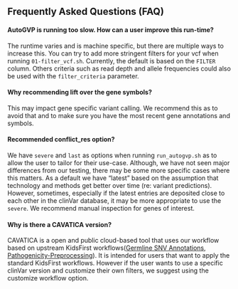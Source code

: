## Frequently Asked Questions (FAQ)

#### AutoGVP is running too slow. How can a user improve this run-time?
The runtime varies and is machine specific, but there are multiple ways to increase this. You can try to add more stringent filters for your vcf when running ```01-filter_vcf.sh```. Currently, the default is based on the ```FILTER``` column. Others criteria such as read depth and allele frequencies could also be used with the ```filter_criteria``` parameter.

#### Why recommending lift over the gene symbols?
This may impact gene specific variant calling. We recommend this as to avoid that and to make sure you have the most recent gene annotations and symbols.

#### Recommended conflict_res option?
We have ```severe``` and ```last``` as options when running ```run_autogvp.sh``` as to allow the user to tailor for their use-case. Although, we have not seen major differences from our testing, there may be some more specific cases where this matters.  As a default we have “latest” based on the assumption that technology and methods get better over time (re: variant predictions). However, sometimes, especially if the latest entries are deposited close to each other in the clinVar database, it may be more appropriate to use the ```severe```. We recommend manual inspection for genes of interest.

#### Why is there a CAVATICA version?
CAVATICA is a open and public cloud-based tool that uses our workflow based on upstream KidsFirst workflows([Germline SNV Annotations](https://github.com/kids-first/kf-germline-workflow/blob/v0.4.4/docs/GERMLINE_SNV_ANNOT_README.md), [Pathogenicity-Preprocessing](https://github.com/d3b-center/D3b-Pathogenicity-Preprocessing)). It is intended for users that want to apply the standard KidsFirst workflows. However if the user wants to use a specific clinVar version and customize their own filters, we suggest using the customize workflow option.
